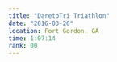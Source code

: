 ```yaml
---
title: "DaretoTri Triathlon"
date: "2016-03-26"
location: Fort Gordon, GA
time: 1:07:14
rank: 00
---
```

